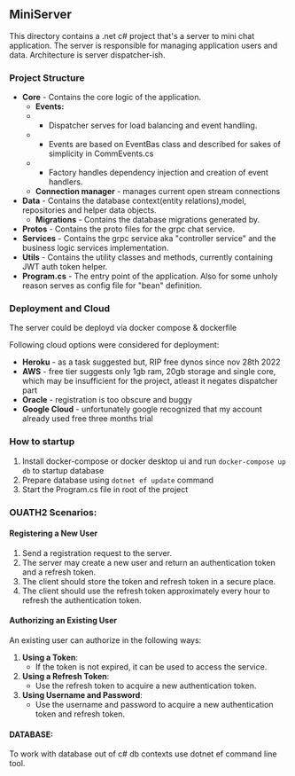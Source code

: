 ## MiniServer

This directory contains a .net c# project that's a server to mini chat application. The server is responsible for managing application users and data.
Architecture is server dispatcher-ish.

### Project Structure
- **Core** - Contains the core logic of the application.
  - **Events:**
  -  - Dispatcher serves for load balancing and event handling.
  -  - Events are based on EventBas class and described for sakes of simplicity in CommEvents.cs
  -  - Factory handles dependency injection and creation of event handlers.
  - **Connection manager** - manages current open stream connections
- **Data** - Contains the database context(entity relations),model, repositories and helper data objects.
  - **Migrations** - Contains the database migrations generated by.
- **Protos** - Contains the proto files for the grpc chat service.
- **Services** - Contains the grpc service aka "controller service" and the business logic services implementation.
- **Utils** - Contains the utility classes and methods, currently containing JWT auth token helper.
- **Program.cs** - The entry point of the application. Also for some unholy reason serves as config file for "bean" definition.


### Deployment and Cloud
The server could be deployd via docker compose & dockerfile

Following cloud options were considered for deployment:
- **Heroku** - as a task suggested but, RIP free dynos since nov 28th 2022
- **AWS** - free tier suggests only 1gb ram, 20gb storage and single core, which may be insufficient for the project, atleast it negates dispatcher part
- **Oracle** - registration is too obscure and buggy
- **Google Cloud** - unfortunately google recognized that my account already used free three months trial

### How to startup
1. Install docker-compose or docker desktop ui and run ```docker-compose up db``` to startup database
2. Prepare database using ```dotnet ef update``` command
3. Start the Program.cs file in root of the project


### OUATH2 Scenarios:
#### Registering a New User
1. Send a registration request to the server.
2. The server may create a new user and return an authentication token and a refresh token.
3. The client should store the token and refresh token in a secure place.
4. The client should use the refresh token approximately every hour to refresh the authentication token.


#### Authorizing an Existing User
An existing user can authorize in the following ways:
1. **Using a Token**:
    - If the token is not expired, it can be used to access the service.
2. **Using a Refresh Token**:
    - Use the refresh token to acquire a new authentication token.
3. **Using Username and Password**:
    - Use the username and password to acquire a new authentication token and refresh token.


#### DATABASE:
To work with database out of c# db contexts use dotnet ef command line tool.